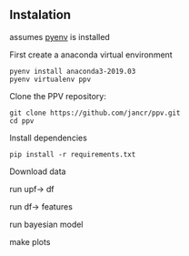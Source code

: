 
## Instalation 
assumes [pyenv](https://github.com/pyenv/pyenv) is installed

First create a anaconda virtual environment 

```
pyenv install anaconda3-2019.03
pyenv virtualenv ppv
```

Clone the PPV repository:

```
git clone https://github.com/jancr/ppv.git
cd ppv
```

Install dependencies

```
pip install -r requirements.txt
```


Download data


run upf-> df

run df-> features

run bayesian model

make plots

